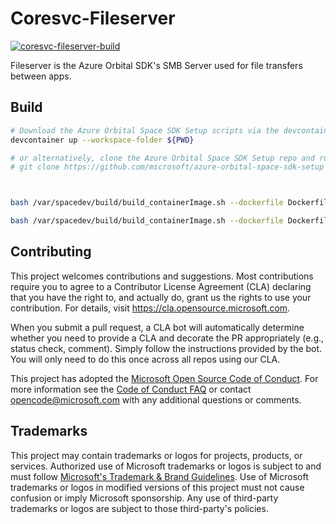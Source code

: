 # Coresvc-Fileserver

[![coresvc-fileserver-build](https://github.com/microsoft/azure-orbital-space-sdk-coresvc-fileserver/actions/workflows/coresvc-fileserver-build.yml/badge.svg)](https://github.com/microsoft/azure-orbital-space-sdk-coresvc-fileserver/actions/workflows/coresvc-fileserver-build.yml)

Fileserver is the Azure Orbital SDK's SMB Server used for file transfers between apps.

## Build

```bash
# Download the Azure Orbital Space SDK Setup scripts via the devcontainer feature
devcontainer up --workspace-folder ${PWD}

# or alternatively, clone the Azure Orbital Space SDK Setup repo and run copy_to_spacedev.sh
# git clone https://github.com/microsoft/azure-orbital-space-sdk-setup && cd azure-orbital-space-sdk-setup && ./.vscode/copy_to_spacedev.sh



bash /var/spacedev/build/build_containerImage.sh --dockerfile Dockerfiles/Dockerfile --image-tag 0.11.0 --architecture amd64 --repo-dir ${PWD} --app-name coresvc-fileserver --annotation-config azure-orbital-space-sdk-coresvc-fileserver.yaml

bash /var/spacedev/build/build_containerImage.sh --dockerfile Dockerfiles/Dockerfile --image-tag 0.11.0 --architecture arm64 --repo-dir ${PWD} --app-name coresvc-fileserver --annotation-config azure-orbital-space-sdk-coresvc-fileserver.yaml
```



## Contributing

This project welcomes contributions and suggestions.  Most contributions require you to agree to a
Contributor License Agreement (CLA) declaring that you have the right to, and actually do, grant us
the rights to use your contribution. For details, visit https://cla.opensource.microsoft.com.

When you submit a pull request, a CLA bot will automatically determine whether you need to provide
a CLA and decorate the PR appropriately (e.g., status check, comment). Simply follow the instructions
provided by the bot. You will only need to do this once across all repos using our CLA.

This project has adopted the [Microsoft Open Source Code of Conduct](https://opensource.microsoft.com/codeofconduct/).
For more information see the [Code of Conduct FAQ](https://opensource.microsoft.com/codeofconduct/faq/) or
contact [opencode@microsoft.com](mailto:opencode@microsoft.com) with any additional questions or comments.

## Trademarks

This project may contain trademarks or logos for projects, products, or services. Authorized use of Microsoft
trademarks or logos is subject to and must follow
[Microsoft's Trademark & Brand Guidelines](https://www.microsoft.com/en-us/legal/intellectualproperty/trademarks/usage/general).
Use of Microsoft trademarks or logos in modified versions of this project must not cause confusion or imply Microsoft sponsorship.
Any use of third-party trademarks or logos are subject to those third-party's policies.
